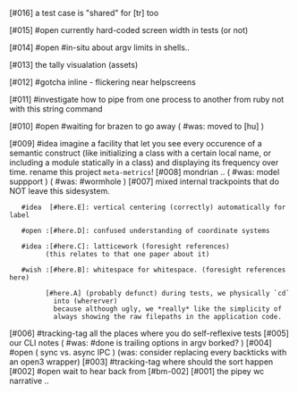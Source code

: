 [#016]       a test case is "shared" for [tr] too

[#015] #open currently hard-coded screen width in tests (or not)

[#014] #open #in-situ about argv limits in shells..

[#013]       the tally visualation (assets)

[#012]     #gotcha inline - flickering near helpscreens

[#011]    #investigate how to pipe from one process to another from ruby
             not with this string command

[#010] #open #waiting for brazen to go away
             ( #was: moved to [hu] )

[#009] #idea imagine a facility that let you see every occurence of a
             semantic construct (like initializing a class with a certain
             local name, or including a module statically in a class) and
             displaying its frequency over time. rename this project
             `meta-metrics`!
[#008]       mondrian ..
             ( #was: model suppport )
             ( #was: #wormhole )
[#007]       mixed internal trackpoints that do NOT leave this sidesystem.

       #idea  [#here.E]: vertical centering (correctly) automatically for label

       #open :[#here.D]: confused understanding of coordinate systems

       #idea :[#here.C]: latticework (foresight references)
             (this relates to that one paper about it)

       #wish :[#here.B]: whitespace for whitespace. (foresight references here)

             [#here.A] (probably defunct) during tests, we physically `cd`
               into (whererver)
               because although ugly, we *really* like the simplicity of
               always showing the raw filepaths in the application code.
[#006]       #tracking-tag all the places where you do self-reflexive tests
[#005]       our CLI notes
             ( #was: #done is trailing options in argv borked? )
[#004] #open ( sync vs. async IPC )
             (was: consider replacing every backticks with an open3 wrapper)
[#003]       #tracking-tag where should the sort happen
[#002] #open wait to hear back from [#bm-002]
[#001]       the pipey wc narrative ..
